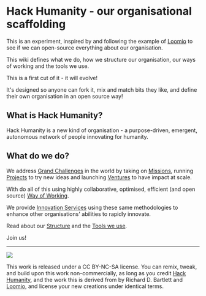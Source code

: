 # Hack Humanity - our organisational scaffolding

This is an experiment, inspired by and following the example of [Loomio](https://github.com/loomio/loomio-org/wiki) to see if we can open-source everything about our organisation.

This wiki defines what we do, how we structure our organisation, our ways of working and the tools we use.

This is a first cut of it - it will evolve!

It's designed so anyone can fork it, mix and match bits they like, and define their own organisation in an open source way!

## What is Hack Humanity?

Hack Humanity is a new kind of organisation - a purpose-driven, emergent, autonomous network of people innovating for humanity.

## What do we do?

We address [Grand Challenges](1-what-we-do/challenges.md) in the world by taking on [Missions](blob/master/1-what-we-do/missions.md), running [Projects](blob/master/1-what-we-do/projects.md) to try new ideas and launching [Ventures](blob/master/1-what-we-do/ventures.md) to have impact at scale.

With do all of this using highly collaborative, optimised, efficient (and open source) [Way of Working](tree/master/3-how-we-work/).

We provide [Innovation Services](blob/master/1-what-we-do/services.md) using these same methodologies to enhance other organisations' abilities to rapidly innovate.

Read about our [Structure](tree/master/2-our-structure/) and the [Tools we use](tree/master/4-tools/).

Join us!

---

[![](http://i.creativecommons.org/l/by-nc-sa/3.0/88x31.png)](https://creativecommons.org/licenses/by-nc-sa/4.0/) 

This work is released under a CC BY-NC-SA license. You can remix, tweak, and build upon this work non-commercially, as long as you credit [Hack Humanity](http://www.hackhumanity.org), and the work this is derived from by Richard D. Bartlett and [Loomio](https://loomio.org), and license your new creations under identical terms.